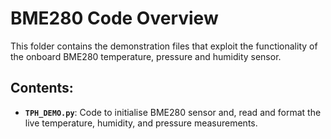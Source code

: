 # BME280 Code Overview

This folder contains the demonstration files that exploit the functionality of the onboard BME280 temperature, pressure and humidity sensor.

## Contents:

- **`TPH_DEMO.py`**: Code to initialise BME280 sensor and, read and format the live temperature, humidity, and pressure measurements.
